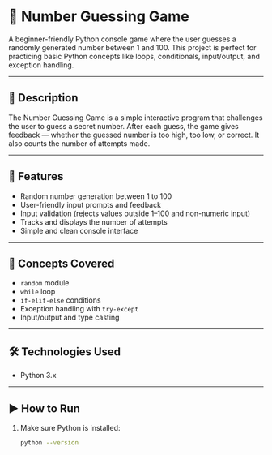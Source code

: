 # 🎯 Number Guessing Game

A beginner-friendly Python console game where the user guesses a randomly generated number between 1 and 100. This project is perfect for practicing basic Python concepts like loops, conditionals, input/output, and exception handling.

---

## 📝 Description

The Number Guessing Game is a simple interactive program that challenges the user to guess a secret number. After each guess, the game gives feedback — whether the guessed number is too high, too low, or correct. It also counts the number of attempts made.

---

## 🚀 Features

- Random number generation between 1 to 100
- User-friendly input prompts and feedback
- Input validation (rejects values outside 1–100 and non-numeric input)
- Tracks and displays the number of attempts
- Simple and clean console interface

---

## 🧠 Concepts Covered

- `random` module
- `while` loop
- `if-elif-else` conditions
- Exception handling with `try-except`
- Input/output and type casting

---

## 🛠️ Technologies Used

- Python 3.x

---

## ▶️ How to Run

1. Make sure Python is installed:
   ```bash
   python --version
